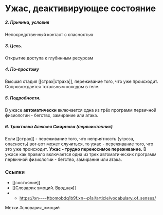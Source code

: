 
#  Ужас, деактивирующее состояние 

##### 2. Причина, условия
Непосредственный контакт с опасностью

##### 3. Цель.
Открытие доступа к глубинным ресурсам

##### 4. По-простому
Высшая стадия [[страх|страха]], переживание того, что уже происходит. Сопровождается тотальным холодом в теле.

##### 5. Подробности.
В ужасе **автоматически** включается одна из трёх программ первичной физиологии - бегство, замирание или атака.

##### 6. Трактовка Алексея Смирнова (первоисточник)
Если [[страх]] - переживание того, что неприятность (угроза, опасность) вот-вот может случиться, то ужас - переживание того, что это уже происходит. 
**Ужас - трудно переносимое переживание.** 
В ужасе как правило включается одна из трех автоматических программ первичной физиологии - бегство, замирание или атака.


### Ссылки
- [[состояние]]
- [[Словарик эмоций. Вводная]]
- - https://xn----ftbomobdq1b9f.xn--p1ai/article/vocabulary_of_senses/


Метки #словарик_эмоций 

